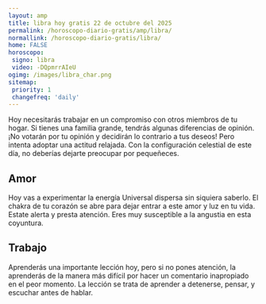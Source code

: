 ```yaml
---
layout: amp
title: libra hoy gratis 22 de octubre del 2025 
permalink: /horoscopo-diario-gratis/amp/libra/
normallink: /horoscopo-diario-gratis/libra/
home: FALSE
horoscopo:
 signo: libra
 video: -DQpmrrAIeU
ogimg: /images/libra_char.png
sitemap:
 priority: 1
 changefreq: 'daily'
---
```



Hoy necesitarás trabajar en un compromiso con otros miembros de tu hogar. Si tienes una familia grande, tendrás algunas diferencias de opinión. ¡No votarán por tu opinión y decidirán lo contrario a tus deseos! Pero intenta adoptar una actitud relajada. Con la configuración celestial de este día, no deberías dejarte preocupar por pequeñeces.

## Amor

Hoy vas a experimentar la energía Universal dispersa sin siquiera saberlo. El chakra de tu corazón se abre para dejar entrar a este amor y luz en tu vida.  Estate alerta y presta atención. Eres muy susceptible a la angustia en esta coyuntura.

## Trabajo

Aprenderás una importante lección hoy, pero si no pones atención, la aprenderás de la manera más difícil por hacer un comentario inapropiado en el peor momento. La lección se trata de aprender a detenerse, pensar, y escuchar antes de hablar.